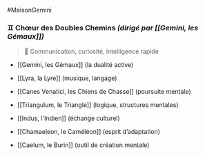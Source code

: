 #MaisonGemini
### ♊︎ **Chœur des Doubles Chemins** _(dirigé par [[Gemini, les Gémaux]])_

> 💨 Communication, curiosité, intelligence rapide

- [[Gemini, les Gémaux]] (la dualité active)
    
- [[Lyra, la Lyre]] (musique, langage)
    
- [[Canes Venatici, les Chiens de Chasse]] (poursuite mentale)
    
- [[Triangulum, le Triangle]] (logique, structures mentales)
    
- [[Indus, l'Indien]] (échange culturel)
    
- [[Chamaeleon, le Caméléon]] (esprit d’adaptation)
    
- [[Caelum, le Burin]] (outil de création mentale)